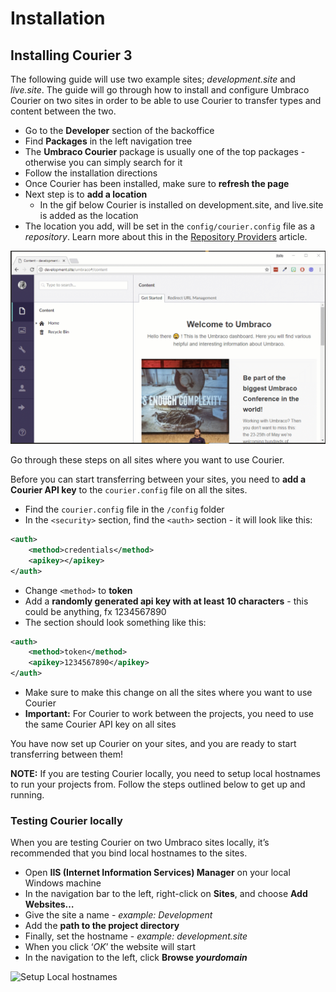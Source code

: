 # Installation

## Installing Courier 3

The following guide will use two example sites; *development.site* and *live.site*. The guide will go through how to install and configure Umbraco Courier on two sites in order to be able to use Courier to transfer types and content between the two.

* Go to the **Developer** section of the backoffice
* Find **Packages** in the left navigation tree
* The **Umbraco Courier** package is usually one of the top packages - otherwise you can simply search for it
* Follow the installation directions
* Once Courier has been installed, make sure to **refresh the page**
* Next step is to **add a location** 
    * In the gif below Courier is installed on development.site, and live.site is added as the location
* The location you add, will be set in the `config/courier.config` file as a *repository*. Learn more about this in the [Repository Providers](RepositoryProviders.md) article.

![InstallingCourier](images/InstallCourier.gif)

Go through these steps on all sites where you want to use Courier.

Before you can start transferring between your sites, you need to **add a Courier API key** to the `courier.config` file on all the sites.

* Find the `courier.config` file in the `/config` folder
* In the `<security>` section, find the `<auth>` section - it will look like this:

```xml
<auth>
    <method>credentials</method>
    <apikey></apikey>
</auth>
```

* Change `<method>` to **token**
* Add a **randomly generated api key with at least 10 characters** - this could be anything, fx 1234567890
* The <auth> section should look something like this:

```xml
<auth>
    <method>token</method>
    <apikey>1234567890</apikey>
</auth>
```

* Make sure to make this change on all the sites where you want to use Courier
* **Important:** For Courier to work between the projects, you need to use the same Courier API key on all sites

You have now set up Courier on your sites, and you are ready to start transferring between them!

**NOTE:** If you are testing Courier locally, you need to setup local hostnames to run your projects from. Follow the steps outlined below to get up and running.

### Testing Courier locally

When you are testing Courier on two Umbraco sites locally, it’s recommended that you bind local hostnames to the sites.

* Open **IIS (Internet Information Services) Manager** on your local Windows machine
* In the navigation bar to the left, right-click on **Sites**, and choose **Add Websites…**
* Give the site a name - *example: Development*
* Add the **path to the project directory**
* Finally, set the hostname - *example: development.site*
* When you click ‘*OK*’ the website will start
* In the navigation to the left, click **Browse _yourdomain_** 

![Setup Local hostnames](images/setupLocalIIShostnames.gif)
